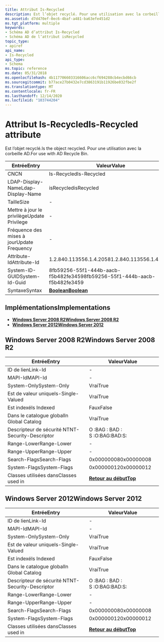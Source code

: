 ```yaml
---
title: Attribut Is-Recycled
description: Est l’objet recyclé. Pour une utilisation avec la corbeille AD.
ms.assetid: d7d470ef-0ec6-4baf-a481-ba63efe451d2
ms.tgt_platform: multiple
keywords:
- Schéma AD d’attribut Is-Recycled
- Schéma AD de l’attribut isRecycled
topic_type:
- apiref
api_name:
- Is-Recycled
api_type:
- Schema
ms.topic: reference
ms.date: 05/31/2018
ms.openlocfilehash: 4b117706603316606acc6cf694288cb4ecbd66cb
ms.sourcegitcommit: b77ace27b0432e7cd3863191b11926be032fbe2f
ms.translationtype: MT
ms.contentlocale: fr-FR
ms.lasthandoff: 12/14/2020
ms.locfileid: "103744204"
---
```

# <a name="is-recycled-attribute"></a><span data-ttu-id="24bac-106">Attribut Is-Recycled</span><span class="sxs-lookup"><span data-stu-id="24bac-106">Is-Recycled attribute</span></span>

<span data-ttu-id="24bac-107">Est l’objet recyclé.</span><span class="sxs-lookup"><span data-stu-id="24bac-107">Is the object recycled.</span></span> <span data-ttu-id="24bac-108">Pour une utilisation avec la corbeille AD.</span><span class="sxs-lookup"><span data-stu-id="24bac-108">For use with AD Recycle Bin.</span></span>



| <span data-ttu-id="24bac-109">Entrée</span><span class="sxs-lookup"><span data-stu-id="24bac-109">Entry</span></span> | <span data-ttu-id="24bac-110">Valeur</span><span class="sxs-lookup"><span data-stu-id="24bac-110">Value</span></span> |
|-------------------|--------------------------------------|
| <span data-ttu-id="24bac-111">CN</span><span class="sxs-lookup"><span data-stu-id="24bac-111">CN</span></span>                | <span data-ttu-id="24bac-112">Is-Recycled</span><span class="sxs-lookup"><span data-stu-id="24bac-112">Is-Recycled</span></span>                          |
| <span data-ttu-id="24bac-113">LDAP-Display-Name</span><span class="sxs-lookup"><span data-stu-id="24bac-113">Ldap-Display-Name</span></span> | <span data-ttu-id="24bac-114">isRecycled</span><span class="sxs-lookup"><span data-stu-id="24bac-114">isRecycled</span></span>                           |
| <span data-ttu-id="24bac-115">Taille</span><span class="sxs-lookup"><span data-stu-id="24bac-115">Size</span></span>              | \-                                   |
| <span data-ttu-id="24bac-116">Mettre à jour le privilège</span><span class="sxs-lookup"><span data-stu-id="24bac-116">Update Privilege</span></span>  | \-                                   |
| <span data-ttu-id="24bac-117">Fréquence des mises à jour</span><span class="sxs-lookup"><span data-stu-id="24bac-117">Update Frequency</span></span>  | \-                                   |
| <span data-ttu-id="24bac-118">Attribute-Id</span><span class="sxs-lookup"><span data-stu-id="24bac-118">Attribute-Id</span></span>      | <span data-ttu-id="24bac-119">1.2.840.113556.1.4.2058</span><span class="sxs-lookup"><span data-stu-id="24bac-119">1.2.840.113556.1.4.2058</span></span>              |
| <span data-ttu-id="24bac-120">System-ID-GUID</span><span class="sxs-lookup"><span data-stu-id="24bac-120">System-Id-Guid</span></span>    | <span data-ttu-id="24bac-121">8fb59256-55f1-444b-aacb-f5b482fe3459</span><span class="sxs-lookup"><span data-stu-id="24bac-121">8fb59256-55f1-444b-aacb-f5b482fe3459</span></span> |
| <span data-ttu-id="24bac-122">Syntaxe</span><span class="sxs-lookup"><span data-stu-id="24bac-122">Syntax</span></span>            | [<span data-ttu-id="24bac-123">**Boolean**</span><span class="sxs-lookup"><span data-stu-id="24bac-123">**Boolean**</span></span>](s-boolean.md)         |



## <a name="implementations"></a><span data-ttu-id="24bac-124">Implémentations</span><span class="sxs-lookup"><span data-stu-id="24bac-124">Implementations</span></span>

-   [<span data-ttu-id="24bac-125">**Windows Server 2008 R2**</span><span class="sxs-lookup"><span data-stu-id="24bac-125">**Windows Server 2008 R2**</span></span>](#windows-server-2008-r2)
-   [<span data-ttu-id="24bac-126">**Windows Server 2012**</span><span class="sxs-lookup"><span data-stu-id="24bac-126">**Windows Server 2012**</span></span>](#windows-server-2012)

## <a name="windows-server-2008-r2"></a><span data-ttu-id="24bac-127">Windows Server 2008 R2</span><span class="sxs-lookup"><span data-stu-id="24bac-127">Windows Server 2008 R2</span></span>



| <span data-ttu-id="24bac-128">Entrée</span><span class="sxs-lookup"><span data-stu-id="24bac-128">Entry</span></span> | <span data-ttu-id="24bac-129">Valeur</span><span class="sxs-lookup"><span data-stu-id="24bac-129">Value</span></span> |
|------------------------|---------------------------------|
| <span data-ttu-id="24bac-130">ID de lien</span><span class="sxs-lookup"><span data-stu-id="24bac-130">Link-Id</span></span>                | \-                              |
| <span data-ttu-id="24bac-131">MAPI-Id</span><span class="sxs-lookup"><span data-stu-id="24bac-131">MAPI-Id</span></span>                | \-                              |
| <span data-ttu-id="24bac-132">System-Only</span><span class="sxs-lookup"><span data-stu-id="24bac-132">System-Only</span></span>            | <span data-ttu-id="24bac-133">Vrai</span><span class="sxs-lookup"><span data-stu-id="24bac-133">True</span></span>                            |
| <span data-ttu-id="24bac-134">Est de valeur unique</span><span class="sxs-lookup"><span data-stu-id="24bac-134">Is-Single-Valued</span></span>       | <span data-ttu-id="24bac-135">Vrai</span><span class="sxs-lookup"><span data-stu-id="24bac-135">True</span></span>                            |
| <span data-ttu-id="24bac-136">Est indexé</span><span class="sxs-lookup"><span data-stu-id="24bac-136">Is Indexed</span></span>             | <span data-ttu-id="24bac-137">Faux</span><span class="sxs-lookup"><span data-stu-id="24bac-137">False</span></span>                           |
| <span data-ttu-id="24bac-138">Dans le catalogue global</span><span class="sxs-lookup"><span data-stu-id="24bac-138">In Global Catalog</span></span>      | <span data-ttu-id="24bac-139">Vrai</span><span class="sxs-lookup"><span data-stu-id="24bac-139">True</span></span>                            |
| <span data-ttu-id="24bac-140">Descripteur de sécurité NT</span><span class="sxs-lookup"><span data-stu-id="24bac-140">NT-Security-Descriptor</span></span> | <span data-ttu-id="24bac-141">O :BAG : BAD : S :</span><span class="sxs-lookup"><span data-stu-id="24bac-141">O:BAG:BAD:S:</span></span>                    |
| <span data-ttu-id="24bac-142">Range-Lower</span><span class="sxs-lookup"><span data-stu-id="24bac-142">Range-Lower</span></span>            | \-                              |
| <span data-ttu-id="24bac-143">Range-Upper</span><span class="sxs-lookup"><span data-stu-id="24bac-143">Range-Upper</span></span>            | \-                              |
| <span data-ttu-id="24bac-144">Search-Flags</span><span class="sxs-lookup"><span data-stu-id="24bac-144">Search-Flags</span></span>           | <span data-ttu-id="24bac-145">0x00000008</span><span class="sxs-lookup"><span data-stu-id="24bac-145">0x00000008</span></span>                      |
| <span data-ttu-id="24bac-146">System-Flags</span><span class="sxs-lookup"><span data-stu-id="24bac-146">System-Flags</span></span>           | <span data-ttu-id="24bac-147">0x00000012</span><span class="sxs-lookup"><span data-stu-id="24bac-147">0x00000012</span></span>                      |
| <span data-ttu-id="24bac-148">Classes utilisées dans</span><span class="sxs-lookup"><span data-stu-id="24bac-148">Classes used in</span></span>        | [<span data-ttu-id="24bac-149">**Retour au début**</span><span class="sxs-lookup"><span data-stu-id="24bac-149">**Top**</span></span>](c-top.md)<br/> |



## <a name="windows-server-2012"></a><span data-ttu-id="24bac-150">Windows Server 2012</span><span class="sxs-lookup"><span data-stu-id="24bac-150">Windows Server 2012</span></span>



| <span data-ttu-id="24bac-151">Entrée</span><span class="sxs-lookup"><span data-stu-id="24bac-151">Entry</span></span> | <span data-ttu-id="24bac-152">Valeur</span><span class="sxs-lookup"><span data-stu-id="24bac-152">Value</span></span> |
|------------------------|---------------------------------|
| <span data-ttu-id="24bac-153">ID de lien</span><span class="sxs-lookup"><span data-stu-id="24bac-153">Link-Id</span></span>                | \-                              |
| <span data-ttu-id="24bac-154">MAPI-Id</span><span class="sxs-lookup"><span data-stu-id="24bac-154">MAPI-Id</span></span>                | \-                              |
| <span data-ttu-id="24bac-155">System-Only</span><span class="sxs-lookup"><span data-stu-id="24bac-155">System-Only</span></span>            | <span data-ttu-id="24bac-156">Vrai</span><span class="sxs-lookup"><span data-stu-id="24bac-156">True</span></span>                            |
| <span data-ttu-id="24bac-157">Est de valeur unique</span><span class="sxs-lookup"><span data-stu-id="24bac-157">Is-Single-Valued</span></span>       | <span data-ttu-id="24bac-158">Vrai</span><span class="sxs-lookup"><span data-stu-id="24bac-158">True</span></span>                            |
| <span data-ttu-id="24bac-159">Est indexé</span><span class="sxs-lookup"><span data-stu-id="24bac-159">Is Indexed</span></span>             | <span data-ttu-id="24bac-160">Faux</span><span class="sxs-lookup"><span data-stu-id="24bac-160">False</span></span>                           |
| <span data-ttu-id="24bac-161">Dans le catalogue global</span><span class="sxs-lookup"><span data-stu-id="24bac-161">In Global Catalog</span></span>      | <span data-ttu-id="24bac-162">Vrai</span><span class="sxs-lookup"><span data-stu-id="24bac-162">True</span></span>                            |
| <span data-ttu-id="24bac-163">Descripteur de sécurité NT</span><span class="sxs-lookup"><span data-stu-id="24bac-163">NT-Security-Descriptor</span></span> | <span data-ttu-id="24bac-164">O :BAG : BAD : S :</span><span class="sxs-lookup"><span data-stu-id="24bac-164">O:BAG:BAD:S:</span></span>                    |
| <span data-ttu-id="24bac-165">Range-Lower</span><span class="sxs-lookup"><span data-stu-id="24bac-165">Range-Lower</span></span>            | \-                              |
| <span data-ttu-id="24bac-166">Range-Upper</span><span class="sxs-lookup"><span data-stu-id="24bac-166">Range-Upper</span></span>            | \-                              |
| <span data-ttu-id="24bac-167">Search-Flags</span><span class="sxs-lookup"><span data-stu-id="24bac-167">Search-Flags</span></span>           | <span data-ttu-id="24bac-168">0x00000008</span><span class="sxs-lookup"><span data-stu-id="24bac-168">0x00000008</span></span>                      |
| <span data-ttu-id="24bac-169">System-Flags</span><span class="sxs-lookup"><span data-stu-id="24bac-169">System-Flags</span></span>           | <span data-ttu-id="24bac-170">0x00000012</span><span class="sxs-lookup"><span data-stu-id="24bac-170">0x00000012</span></span>                      |
| <span data-ttu-id="24bac-171">Classes utilisées dans</span><span class="sxs-lookup"><span data-stu-id="24bac-171">Classes used in</span></span>        | [<span data-ttu-id="24bac-172">**Retour au début**</span><span class="sxs-lookup"><span data-stu-id="24bac-172">**Top**</span></span>](c-top.md)<br/> |



 

 





